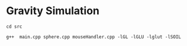 # Gravity Simulation

```
cd src
```

```
g++  main.cpp sphere.cpp mouseHandler.cpp -lGL -lGLU -lglut -lSOIL
```
